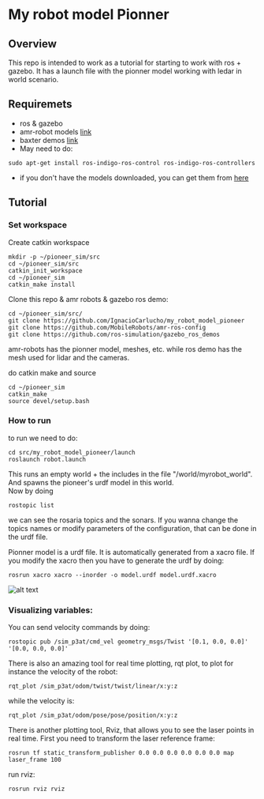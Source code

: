 

# My robot model Pionner

## Overview

This repo is intended to work as a tutorial for starting to work with ros + gazebo. 
It has a launch file with the pionner model working with ledar in world scenario.  


## Requiremets 

- ros & gazebo 
- amr-robot models [link](https://github.com/MobileRobots/amr-ros-config)
- baxter demos [link](https://github.com/ros-simulation/gazebo_ros_demos)
- May need to do: 
```
sudo apt-get install ros-indigo-ros-control ros-indigo-ros-controllers
```
- if you don't have the models downloaded, you can get them from [here](http://models.gazebosim.org/)

## Tutorial

### Set workspace 

Create catkin workspace 
```
mkdir -p ~/pioneer_sim/src 
cd ~/pioneer_sim/src 
catkin_init_workspace 
cd ~/pioneer_sim 
catkin_make install 
```
Clone this repo & amr robots & gazebo ros demo: 
```
cd ~/pioneer_sim/src/
git clone https://github.com/IgnacioCarlucho/my_robot_model_pioneer
git clone https://github.com/MobileRobots/amr-ros-config
git clone https://github.com/ros-simulation/gazebo_ros_demos
```
amr-robots has the pionner model, meshes, etc. while ros demo has the mesh used for lidar and the cameras. 

do catkin make and source 

```
cd ~/pioneer_sim
catkin_make
source devel/setup.bash
```

### How to run

to run we need to do: 
```
cd src/my_robot_model_pioneer/launch
roslaunch robot.launch
```
This runs an empty world + the includes in the file "/world/myrobot_world".
And spawns the pioneer's urdf model in this world.    
Now by doing 
```
rostopic list
```
we can see the rosaria topics and the sonars. If you wanna change the topics names or modify parameters of the configuration, that can be done in the urdf file. 

Pionner model is a urdf file. It is automatically generated from a xacro file. If you modify the xacro then you have to generate the urdf by doing:   
```
rosrun xacro xacro --inorder -o model.urdf model.urdf.xacro
```

![alt text](https://github.com/IgnacioCarlucho/my_robot_model_pioneer/blob/master/screen.png)



### Visualizing variables: 

You can send velocity commands by doing: 
```
rostopic pub /sim_p3at/cmd_vel geometry_msgs/Twist '[0.1, 0.0, 0.0]' '[0.0, 0.0, 0.0]'
```
There is also an amazing tool for real time plotting, rqt plot, to plot for instance the velocity of the robot: 
```
rqt_plot /sim_p3at/odom/twist/twist/linear/x:y:z
```
while the velocity is: 
```
rqt_plot /sim_p3at/odom/pose/pose/position/x:y:z
```
There is another plotting tool, Rviz, that allows you to see the laser points in real time. 
First you need to transform the laser reference frame:   
```
rosrun tf static_transform_publisher 0.0 0.0 0.0 0.0 0.0 0.0 map laser_frame 100
```

run rviz: 
```
rosrun rviz rviz
```
